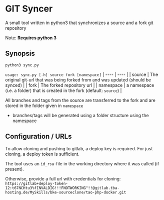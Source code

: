 # GIT Syncer
A small tool written in python3 that synchronizes a source and a fork git repository

Note: __Requires python 3__

## Synopsis
`python3 sync.py`

`usage: sync.py [-h] source fork [namespace]`
| ---- | ---- |
| source | The original git-url that was being forked from and was updated (should be synced) |
| fork | The forked repository url |
| namespace | a namespace (i.e. a folder) that is created in the fork (default: `source`) |

All branches and tags from the source are transferred to the fork and are stored in the folder given in `namespace`
* branches/tags will be generated using a folder structure using the namespace

## Configuration / URLs
To allow cloning and pushing to gitlab, a deploy key is required. For just cloning, a deploy token is sufficient.

The tool uses an `id_rsa`-file in the working directory where it was called (if present).

Otherwise, provide a full url with credentials for cloning:
`https://gitlab+deploy-token-12:t67NCHtu3%fINVALDIG!!!FNOTWORKING"!!@gitlab.tba-hosting.de/MySkills/bke-sourceclone/tao-php-docker.git`
